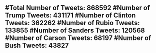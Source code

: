 #Total Number of Tweets: 868592 
#Number of Trump Tweets: 431171
#Number of Clinton Tweets: 362262
#Number of Rubio Tweets: 133855
#Number of Sanders Tweets: 120568
#Number of Carson Tweets: 68197
#Number of Bush Tweets: 43827
---
